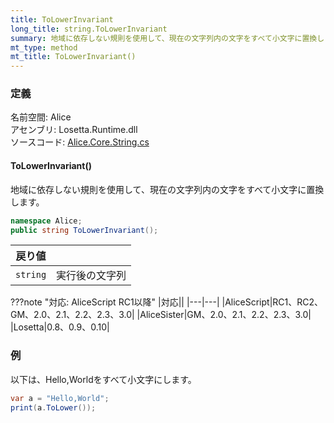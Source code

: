 ```yaml
---
title: ToLowerInvariant
long_title: string.ToLowerInvariant
summary: 地域に依存しない規則を使用して、現在の文字列内の文字をすべて小文字に置換します。
mt_type: method
mt_title: ToLowerInvariant()
---
```


### 定義
名前空間: Alice<br/>
アセンブリ: Losetta.Runtime.dll<br/>
ソースコード: [Alice.Core.String.cs](https://github.com/WSOFT-Project/Losetta/blob/master/Losetta.Runtime/Core/Extension/Alice.Core.String.cs)

#### ToLowerInvariant()

地域に依存しない規則を使用して、現在の文字列内の文字をすべて小文字に置換します。

```cs title="AliceScript"
namespace Alice;
public string ToLowerInvariant();
```

|戻り値| |
|-|-|
|`string`|実行後の文字列|

???note "対応: AliceScript RC1以降"
    |対応||
    |---|---|
    |AliceScript|RC1、RC2、GM、2.0、2.1、2.2、2.3、3.0|
    |AliceSister|GM、2.0、2.1、2.2、2.3、3.0|
    |Losetta|0.8、0.9、0.10|

### 例
以下は、Hello,Worldをすべて小文字にします。

```cs title="AliceScript"
var a = "Hello,World";
print(a.ToLower()); 
```
